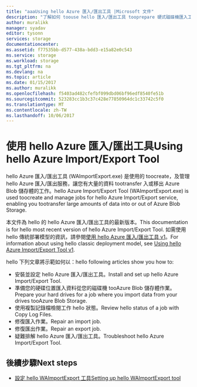 ```yaml
---
title: "aaaUsing hello Azure 匯入/匯出工具 |Microsoft 文件"
description: "了解如何 toouse hello 匯入/匯出工具 tooprepare 硬式磁碟機匯入工作、 修復匯入工作，或修復匯出工作。"
author: muralikk
manager: syadav
editor: tysonn
services: storage
documentationcenter: 
ms.assetid: f77535bb-d577-438a-bdd3-e15a82e0c543
ms.service: storage
ms.workload: storage
ms.tgt_pltfrm: na
ms.devlang: na
ms.topic: article
ms.date: 01/15/2017
ms.author: muralikk
ms.openlocfilehash: f5403ad482cfefbf099dbd06bf96edf8540fe51b
ms.sourcegitcommit: 523283cc1b3c37c428e77850964dc1c33742c5f0
ms.translationtype: MT
ms.contentlocale: zh-TW
ms.lasthandoff: 10/06/2017
---
```

# <a name="using-hello-azure-importexport-tool"></a><span data-ttu-id="6aeb2-103">使用 hello Azure 匯入/匯出工具</span><span class="sxs-lookup"><span data-stu-id="6aeb2-103">Using hello Azure Import/Export Tool</span></span> 

<span data-ttu-id="6aeb2-104">hello Azure 匯入/匯出工具 (WAImportExport.exe) 是使用的 toocreate，及管理 hello Azure 匯入/匯出服務，讓您有大量的資料 tootransfer 入或移出 Azure Blob 儲存體的工作。</span><span class="sxs-lookup"><span data-stu-id="6aeb2-104">hello Azure Import/Export Tool (WAImportExport.exe) is used toocreate and manage jobs for hello Azure Import/Export service, enabling you tootransfer large amounts of data into or out of Azure Blob Storage.</span></span>

<span data-ttu-id="6aeb2-105">本文件為 hello 的 hello Azure 匯入/匯出工具的最新版本。</span><span class="sxs-lookup"><span data-stu-id="6aeb2-105">This documentation is for hello most recent version of hello Azure Import/Export Tool.</span></span> <span data-ttu-id="6aeb2-106">如需使用 hello 傳統部署模型的資訊，請參閱[使用 hello Azure 匯入/匯出工具 v1](storage-import-export-tool-how-to-v1.md)。</span><span class="sxs-lookup"><span data-stu-id="6aeb2-106">For information about using hello classic deployment model, see [Using hello Azure Import/Export Tool v1](storage-import-export-tool-how-to-v1.md).</span></span>

<span data-ttu-id="6aeb2-107">hello 下列文章將示範如何以：</span><span class="sxs-lookup"><span data-stu-id="6aeb2-107">hello following articles show you how to:</span></span>  

- <span data-ttu-id="6aeb2-108">安裝並設定 hello Azure 匯入/匯出工具。</span><span class="sxs-lookup"><span data-stu-id="6aeb2-108">Install and set up hello Azure Import/Export Tool.</span></span>
- <span data-ttu-id="6aeb2-109">準備您的硬碟位置匯入資料從您的磁碟機 tooAzure Blob 儲存體作業。</span><span class="sxs-lookup"><span data-stu-id="6aeb2-109">Prepare your hard drives for a job where you import data from your drives tooAzure Blob Storage.</span></span>
- <span data-ttu-id="6aeb2-110">使用複製記錄檔檢閱工作 hello 狀態。</span><span class="sxs-lookup"><span data-stu-id="6aeb2-110">Review hello status of a job with Copy Log Files.</span></span> 
- <span data-ttu-id="6aeb2-111">修復匯入作業。</span><span class="sxs-lookup"><span data-stu-id="6aeb2-111">Repair an import job.</span></span> 
- <span data-ttu-id="6aeb2-112">修復匯出作業。</span><span class="sxs-lookup"><span data-stu-id="6aeb2-112">Repair an export job.</span></span> 
- <span data-ttu-id="6aeb2-113">疑難排解 hello Azure 匯入/匯出工具。</span><span class="sxs-lookup"><span data-stu-id="6aeb2-113">Troubleshoot hello Azure Import/Export Tool.</span></span> 

## <a name="next-steps"></a><span data-ttu-id="6aeb2-114">後續步驟</span><span class="sxs-lookup"><span data-stu-id="6aeb2-114">Next steps</span></span>

* [<span data-ttu-id="6aeb2-115">設定 hello WAImportExport 工具</span><span class="sxs-lookup"><span data-stu-id="6aeb2-115">Setting up hello WAImportExport tool</span></span>](storage-import-export-tool-setup.md)
